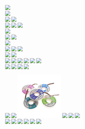<a href="https://s.click.aliexpress.com/e/_AdO0TQ" target="_blank"><img src="https://ae01.alicdn.com/kf/H41daee3f6d9f45a1b2f552954c4e71ecN.jpg_140x140.jpg" /></a>
<br>
<a href="https://s.click.aliexpress.com/e/_AZOAdE" target="_blank"><img src="https://ae01.alicdn.com/kf/Hd8b65b2c6e964e49aa338e3a8f868fc8u.jpg_140x140.jpg" /></a>
<br>
<a href="https://s.click.aliexpress.com/e/_98Booo" target="_blank"><img src="https://ae01.alicdn.com/kf/H86b3eb5f1d124ec596eeb554f2bc2fe8r.jpg_140x140.jpg" /></a>
<a href="https://s.click.aliexpress.com/e/_9wLxB2" target="_blank"><img src="https://ae01.alicdn.com/kf/HTB1hpcOavLsK1Rjy0Fbq6xSEXXaE.jpg_140x140.jpg" /></a>
<br>
<a href="https://s.click.aliexpress.com/e/_AUnyic" target="_blank"><img src="https://ae01.alicdn.com/kf/Hd8e11de79200428e89aae915fb137e4bH.jpg_140x140.jpg" /></a>
<a href="https://s.click.aliexpress.com/e/_An1zWu" target="_blank"><img src="https://ae01.alicdn.com/kf/H6115e56f1f7a464b915149942995d32aX.jpg_140x140.jpg" /></a>
<a href="https://s.click.aliexpress.com/e/_AUr1c4" target="_blank"><img src="https://ae01.alicdn.com/kf/H33e86dab2fb44b61822deabb1cbd0c66R.jpg_140x140.jpg" /></a>
<br>
<a href="https://s.click.aliexpress.com/e/_9hsxX6" target="_blank"><img src="https://ae01.alicdn.com/kf/Hd2e510643afd47a28a4786d9f9810b1ey.jpg_140x140.jpg" /></a>
<br>
<a href="https://s.click.aliexpress.com/e/_9Ai6cY" target="_blank"><img src="https://ae01.alicdn.com/kf/Hd82153f1f8e74bb880873ff2d8b820822.jpg_140x140.jpg" /></a>
<a href="https://s.click.aliexpress.com/e/_Aa1Umk" target="_blank"><img src="https://ae01.alicdn.com/kf/Hb238d977b8224a268cda68bf5401e03c9.jpg_140x140.jpg" /></a>
<br>
<a href="https://s.click.aliexpress.com/e/_9JwSZi" target="_blank"><img src="https://ae01.alicdn.com/kf/Hf1bffc65630e4d2580fcc40929bc2985b.jpg_140x140.jpg" /></a>
<br>
<a href="https://s.click.aliexpress.com/e/_AS5aRI" target="_blank"><img src="https://ae01.alicdn.com/kf/H054a4199f27c40739a56c7be095b8c9b7.jpg_140x140.jpg" /></a>
<a href="https://s.click.aliexpress.com/e/_9GXrSC" target="_blank"><img src="https://ae01.alicdn.com/kf/H2481d35356344809a97e303ee5926394U.jpg_140x140.jpg" /></a>
<a href="https://s.click.aliexpress.com/e/_A07SeU" target="_blank"><img src="https://ae01.alicdn.com/kf/H45aedac7467247b79d2d159d03e3d56cJ.jpg_140x140.jpg" /></a>
<br>
<a href="https://s.click.aliexpress.com/e/_AXdVnw" target="_blank"><img src="https://ae01.alicdn.com/kf/HLB1E.WuU3HqK1RjSZFEq6AGMXXa3.jpg_140x140.jpg" /></a>
<a href="https://s.click.aliexpress.com/e/_ASiaXO" target="_blank"><img src="https://ae01.alicdn.com/kf/HLB1ntqtU3HqK1RjSZFPq6AwapXa1.jpg_140x140.jpg" /></a>
<br>
<a href="https://s.click.aliexpress.com/e/_Amkf6g" target="_blank"><img src="https://ae01.alicdn.com/kf/H0a68a9ea821147f6a5ebb3a881ba8e3aq.jpg_140x140.jpg" /></a>
<a href="https://s.click.aliexpress.com/e/_9yzD08" target="_blank"><img src="https://ae01.alicdn.com/kf/H214069f9387844ed99f641a1b278fde6b.jpg_140x140.jpg" /></a>
<a href="https://s.click.aliexpress.com/e/_AlUyVy" target="_blank"><img src="https://ae01.alicdn.com/kf/HTB1uDf2X.Y1gK0jSZFCq6AwqXXab.jpg_140x140.jpg" /></a>
<a href="https://s.click.aliexpress.com/e/_9ueSY6" target="_blank"><img src="https://ae01.alicdn.com/kf/H0a4e2006a6624e688901325265cf49c6J.jpg_140x140.jpg" /></a>
<a href="https://s.click.aliexpress.com/e/_9g8qAq" target="_blank"><img src="https://ae01.alicdn.com/kf/Ha3d42a39de0146599704a7c5718a9228g.jpg_140x140.jpg" /></a>
<a href="https://s.click.aliexpress.com/e/_AOL8p8" target="_blank"><img src="https://ae01.alicdn.com/kf/H2f0ff7be47ad49f7887fca7b4e0f0987g.jpg_140x140.jpg" /></a>
<br>
<a href="https://s.click.aliexpress.com/e/_AZojqM" target="_blank"><img src="https://ae01.alicdn.com/kf/Haa7d713ce2fa46379856e2efd082d435b.jpg_140x140.jpg" /></a>
<a href="https://s.click.aliexpress.com/e/_9iItEy" target="_blank"><img src="https://ae01.alicdn.com/kf/HTB1PZkeKgmTBuNjy1Xbq6yMrVXaD.jpg_140x140.jpg" /></a>
<a href="https://s.click.aliexpress.com/e/_9IDOmC" target="_blank"><img src="https://ae01.alicdn.com/kf/H0ce2c1672bee42f9ad1d9a67e97d5453D.jpg_140x140.jpg" /></a>
<a href="https://s.click.aliexpress.com/e/_9um884" target="_blank"><img src="https://ae01.alicdn.com/kf/H8aec850c99234962b3f64c8badbe5fe93.jpg_140x140.jpg" /></a>
<br>


<a href="https://s.click.aliexpress.com/e/_A0Wcv8" target="_blank"><img src="https://ae01.alicdn.com/kf/H7419fa857bf946c3b1513748bffd4aa1b.jpg_140x140.jpg" /></a>
<a href="https://s.click.aliexpress.com/e/_Aa5nfU" target="_blank"><img src="https://ae01.alicdn.com/kf/H9b86f6e34a6b416d892ec8f21af738d3z.jpg_140x140.jpg" /></a>
<a href="https://s.click.aliexpress.com/e/_AmtrAa" target="_blank"><img src="https://github.com/White-SinSay/ali/blob/main/images/index-140.png" /></a>
<a href="https://s.click.aliexpress.com/e/_9fObNY" target="_blank"><img src="https://ae01.alicdn.com/kf/H3cfcddb2ed9440d4a99675d82bca4995S.jpg_140x140.jpg" /></a>
<a href="https://s.click.aliexpress.com/e/_ASdSeW" target="_blank"><img src="https://ae01.alicdn.com/kf/H657e089d2fa3486bb6bb9b2611e9de2fG.jpg_140x140.jpg" /></a>
<a href="https://s.click.aliexpress.com/e/_97xcNM" target="_blank"><img src="https://ae01.alicdn.com/kf/H6a124dc20a3d40e0a298329e3bc63d2aL.jpg_140x140.jpg" /></a>
<br>
<a href="https://s.click.aliexpress.com/e/_A8eEng" target="_blank"><img src="https://ae01.alicdn.com/kf/HTB1rAdeSCzqK1RjSZFHq6z3CpXa4.jpg_140x140.jpg" /></a>
<a href="https://s.click.aliexpress.com/e/_9GLWD8" target="_blank"><img src="https://ae01.alicdn.com/kf/HTB1DkarXyzxK1RjSspjq6AS.pXaE.jpg_140x140.jpg" /></a>
<a href="https://s.click.aliexpress.com/e/_9Hg7aS" target="_blank"><img src="https://ae01.alicdn.com/kf/Hd8e11de79200428e89aae915fb137e4bH.jpg_140x140.jpg" /></a>
<a href="https://s.click.aliexpress.com/e/_AmWikw" target="_blank"><img src="https://ae01.alicdn.com/kf/Hb58527d0f69447fbb60564eb7bac4080w.jpg_140x140.jpg" /></a>
<a href="https://s.click.aliexpress.com/e/_AY69PG" target="_blank"><img src="https://ae01.alicdn.com/kf/HTB1bdoXNRLoK1RjSZFuq6xn0XXaB.jpg_140x140.jpg" /></a>
<a href="https://s.click.aliexpress.com/e/_A98L9Y" target="_blank"><img src="https://ae01.alicdn.com/kf/H94ce6f92db534a0681a73ff1aa36c4b1Z.jpg_140x140.jpg" /></a>
